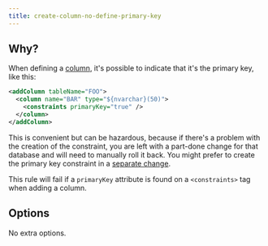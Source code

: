 ```yaml
---
title: create-column-no-define-primary-key
---
```


## Why?

When defining a [column](https://www.liquibase.org/documentation/column.html), it's possible to indicate that it's the primary key, like this:

```xml
<addColumn tableName="FOO">
  <column name="BAR" type="${nvarchar}(50)">
    <constraints primaryKey="true" />
  </column>
</addColumn>
```

This is convenient but can be hazardous, because if there's a problem with the creation of the constraint, you are left with a part-done change for that database and will need to manually roll it back. You might prefer to create the primary key constraint in a [separate change](http://www.liquibase.org/documentation/changes/add_primary_key.html).

This rule will fail if a `primaryKey` attribute is found on a `<constraints>` tag when adding a column.

## Options

No extra options.
